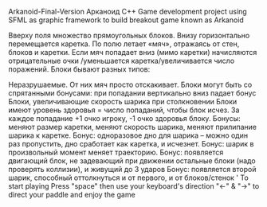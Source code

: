 Arkanoid-Final-Version Арканоид
C++ Game development project using SFML as graphic framework to build breakout game known as Arkanoid

Вверху поля множество прямоугольных блоков. Внизу горизонтально перемещается каретка. По полю летает «мяч», отражаясь от стен, блоков и каретки. Если мяч попадает вниз (мимо каретки) начисляются отрицательные очки /уменьшается каретка/увеличивается число поражений. Блоки бывают разных типов:

Неразрушаемые. От них мяч просто отскакивает.
Блоки могут быть со спрятанными бонусами: при попадании вертикально вниз падает бонус
Блоки, увеличивающие скорость шарика при столкновении
Блоки имеют уровень здоровья = число попаданий, чтобы блок исчез. За каждое попадание +1 очко игроку, -1 очко здоровья блоку.
Бонусы: меняют размер каретки, меняют скорость шарика, меняют прилипание шарика к каретке. Бонус: одноразовое дно для шарика – можно один раз пропустить, дно сработает как каретка, и исчезнет. Бонус: шарик в произвольный момент меняет траекторию.
Бонус: появляется двигающий блок, не задевающий при движении остальные блоки (надо проверять коллизии), и живущий до 3 ударов
Бонус: появляется второй шарик, способный оттолкнуться и от первого, и от блоков/стенок ' To start playing Press "space" then use your keyboard's direction "<-" & "->" to direct your paddle and enjoy the game
